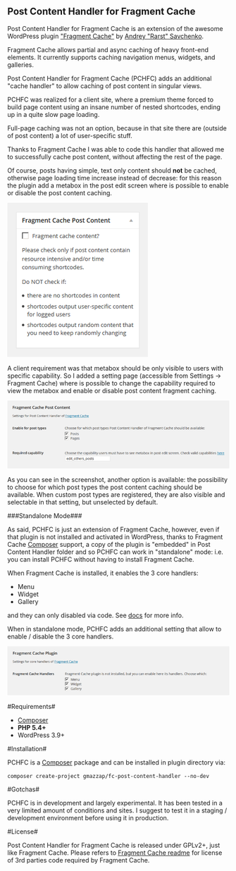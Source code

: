 Post Content Handler for Fragment Cache
---------------------------------------

Post Content Handler for Fragment Cache is an extension of the awesome WordPress plugin ["Fragment Cache"](https://github.com/Rarst/fragment-cache) by [Andrey "Rarst" Savchenko](http://www.rarst.net/).

Fragment Cache allows partial and async caching of heavy front-end elements. It currently supports caching navigation menus, widgets, and galleries.

Post Content Handler for Fragment Cache (PCHFC) adds an additional "cache handler" to allow caching of post content in singular views.

PCHFC was realized for a client site, where a premium theme forced to build page content using an insane number of nested shortcodes, ending up in a quite slow page loading.

Full-page caching was not an option, because in that site there are (outside of post content) a lot of user-specific stuff.

Thanks to Fragment Cache I was able to code this handler that allowed me to successfully cache post content, without affecting the rest of the page.

Of course, posts having simple, text only content should **not** be cached, otherwise page loading time increase instead of decrease: for this reason the plugin add a metabox in the post edit screen where is possible to enable or disable the post content caching.

![Post edit screen metabox](screenshot-01.png)

A client requirement was that metabox should be only visible to users with specific capability. So I added a setting page (accessible from Settings -> Fragment Cache) where is possible to change the capability required to view the metabox and enable or disable post content fragment caching.

![Settings for Post Content Handler for Fragment Cache](screenshot-02.png)

As you can see in the screenshot, another option is available: the possibility to choose for which post types the post content caching should be available. When custom post types are registered, they are also visible and selectable in that setting, but unselected by default.

###Standalone Mode###

As said, PCHFC is just an extension of Fragment Cache, however, even if that plugin is not installed and activated in WordPress,  thanks to Fragment Cache [Composer](https://getcomposer.org/) support, a copy of the plugin is "embedded" in Post Content Handler folder and so PCHFC can work in "standalone" mode: i.e. you can install PCHFC without having to install Fragment Cache.

When Fragment Cache is installed, it enables the 3 core handlers:
 - Menu
 - Widget
 - Gallery

and they can only disabled via code. See [docs](https://github.com/Rarst/fragment-cache#how-to-disable-caching) for more info.

When in standalone mode, PCHFC adds an additional setting that allow to enable / disable the 3 core handlers.

![Settings for Post Content Core Handlers](screenshot-03.png)

#Requirements#

 - [Composer](https://getcomposer.org/)
 - **PHP 5.4+**
 - WordPress 3.9+


#Installation#

PCHFC is a [Composer](https://getcomposer.org/) package and can be installed in plugin directory via:

    composer create-project gmazzap/fc-post-content-handler --no-dev

#Gotchas#

PCHFC is in development and largely experimental. It has been tested in a very limited amount of conditions and sites.
I suggest to test it in a staging / development environment before using it in production.

#License#

Post Content Handler for Fragment Cache is released under GPLv2+, just like Fragment Cache.
Please refers to [Fragment Cache readme](https://github.com/Rarst/fragment-cache#license-info) for license of 3rd parties code required by Fragment Cache.


